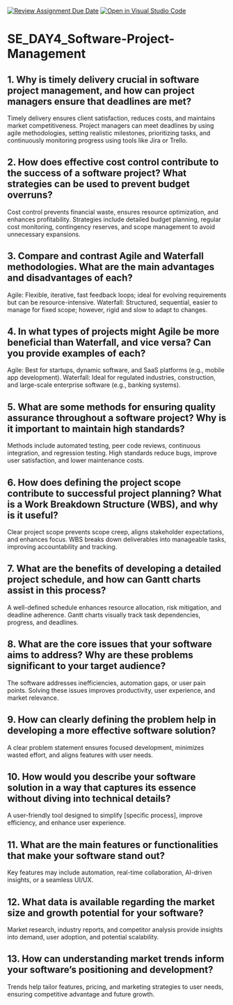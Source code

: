 [![Review Assignment Due Date](https://classroom.github.com/assets/deadline-readme-button-22041afd0340ce965d47ae6ef1cefeee28c7c493a6346c4f15d667ab976d596c.svg)](https://classroom.github.com/a/9pw6JKcu)
[![Open in Visual Studio Code](https://classroom.github.com/assets/open-in-vscode-2e0aaae1b6195c2367325f4f02e2d04e9abb55f0b24a779b69b11b9e10269abc.svg)](https://classroom.github.com/online_ide?assignment_repo_id=18489033&assignment_repo_type=AssignmentRepo)
# SE_DAY4_Software-Project-Management
## 1. Why is timely delivery crucial in software project management, and how can project managers ensure that deadlines are met?
Timely delivery ensures client satisfaction, reduces costs, and maintains market competitiveness. Project managers can meet deadlines by using agile methodologies, setting realistic milestones, prioritizing tasks, and continuously monitoring progress using tools like Jira or Trello.
## 2. How does effective cost control contribute to the success of a software project? What strategies can be used to prevent budget overruns?
Cost control prevents financial waste, ensures resource optimization, and enhances profitability. Strategies include detailed budget planning, regular cost monitoring, contingency reserves, and scope management to avoid unnecessary expansions.
## 3. Compare and contrast Agile and Waterfall methodologies. What are the main advantages and disadvantages of each?
Agile: Flexible, iterative, fast feedback loops; ideal for evolving requirements but can be resource-intensive.
Waterfall: Structured, sequential, easier to manage for fixed scope; however, rigid and slow to adapt to changes.
## 4. In what types of projects might Agile be more beneficial than Waterfall, and vice versa? Can you provide examples of each?
Agile: Best for startups, dynamic software, and SaaS platforms (e.g., mobile app development).
Waterfall: Ideal for regulated industries, construction, and large-scale enterprise software (e.g., banking systems).
## 5. What are some methods for ensuring quality assurance throughout a software project? Why is it important to maintain high standards?
Methods include automated testing, peer code reviews, continuous integration, and regression testing. High standards reduce bugs, improve user satisfaction, and lower maintenance costs.
## 6. How does defining the project scope contribute to successful project planning? What is a Work Breakdown Structure (WBS), and why is it useful?
Clear project scope prevents scope creep, aligns stakeholder expectations, and enhances focus. WBS breaks down deliverables into manageable tasks, improving accountability and tracking.
## 7. What are the benefits of developing a detailed project schedule, and how can Gantt charts assist in this process?
A well-defined schedule enhances resource allocation, risk mitigation, and deadline adherence. Gantt charts visually track task dependencies, progress, and deadlines.
## 8. What are the core issues that your software aims to address? Why are these problems significant to your target audience?
The software addresses inefficiencies, automation gaps, or user pain points. Solving these issues improves productivity, user experience, and market relevance.
## 9. How can clearly defining the problem help in developing a more effective software solution?
A clear problem statement ensures focused development, minimizes wasted effort, and aligns features with user needs.
## 10. How would you describe your software solution in a way that captures its essence without diving into technical details?
A user-friendly tool designed to simplify [specific process], improve efficiency, and enhance user experience.
## 11. What are the main features or functionalities that make your software stand out?
Key features may include automation, real-time collaboration, AI-driven insights, or a seamless UI/UX.
## 12. What data is available regarding the market size and growth potential for your software?
Market research, industry reports, and competitor analysis provide insights into demand, user adoption, and potential scalability.
## 13. How can understanding market trends inform your software’s positioning and development?
Trends help tailor features, pricing, and marketing strategies to user needs, ensuring competitive advantage and future growth.
